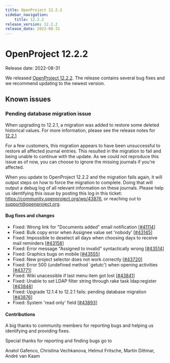 ```yaml
---
title: OpenProject 12.2.2
sidebar_navigation:
    title: 12.2.2
release_version: 12.2.2
release_date: 2022-08-31
---
```


# OpenProject 12.2.2

Release date: 2022-08-31

We released [OpenProject 12.2.2](https://community.openproject.org/versions/1597).
The release contains several bug fixes and we recommend updating to the newest version.

<!--more-->

## Known issues

### Pending database migration issue

When upgrading to 12.2.1, a migration was added to restore some deleted historical values. For more information, please see the release notes for [12.2.1](../12-2-1/)

For a few customers, this migration appears to have been unsuccessful to restore all affected journal entries. This resulted in the migration to fail and being unable to continue with the update. As we could not reproduce this issue as of now, you can choose to ignore the missing journals if you're affected.

When you update to OpenProject 12.2.2 and the migration fails again, it will output steps on how to force the migration to complete. Doing that will output a debug log of all relevant information on these journals. Please help us identifying this issue by posting this log in this ticket: https://community.openproject.org/wp/43876, or reaching out to support@openproject.org.

#### Bug fixes and changes

- Fixed: Wrong link for "Documents added" email notification \[[#41114](https://community.openproject.org/wp/41114)\]
- Fixed: Bulk copy error when Assignee value set 'nobody' \[[#43145](https://community.openproject.org/wp/43145)\]
- Fixed: Impossible to deselect all days when choosing days to receive mail reminders \[[#43158](https://community.openproject.org/wp/43158)\]
- Fixed: Error message "Assigned to invalid" syntactically wrong \[[#43514](https://community.openproject.org/wp/43514)\]
- Fixed: Graphics bugs on mobile \[[#43555](https://community.openproject.org/wp/43555)\]
- Fixed: New project selector does not work correctly \[[#43720](https://community.openproject.org/wp/43720)\]
- Fixed: Error 500 (undefined method `getutc') when opening activities \[[#43771](https://community.openproject.org/wp/43771)\]
- Fixed: Wiki unacessible if last menu item got lost \[[#43841](https://community.openproject.org/wp/43841)\]
- Fixed: Unable to set LDAP filter string through rake task ldap:register \[[#43848](https://community.openproject.org/wp/43848)\]
- Fixed: Upgrade 12.1.4 to 12.2.1 fails: pending database migration \[[#43876](https://community.openproject.org/wp/43876)\]
- Fixed: System 'read only' field \[[#43893](https://community.openproject.org/wp/43893)\]

#### Contributions
A big thanks to community members for reporting bugs and helping us identifying and providing fixes.

Special thanks for reporting and finding bugs go to

Anatol Gafenco, Christina Vechkanova, Helmut Fritsche, Martin Dittmar, André van Kaam
